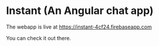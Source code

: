 # Instant (An Angular chat app)

The webapp is live at https://instant-4cf24.firebaseapp.com

You can check it out there.